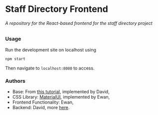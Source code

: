 # Staff Directory Frontend
###### A repository for the React-based frontend for the staff directory project

### Usage
Run the development site on localhost using

```npm start```

Then navigate to `localhost:8080` to access.


### Authors
* Base: From [this tutorial](https://jasonwatmore.com/post/2019/04/06/react-jwt-authentication-tutorial-example), implemented by David,
* CSS Library: [MaterialUI](https://material-ui.com/), implemented by Ewan,
* Frontend Functionality: Ewan,
* Backend: David, more [here](https://github.com/dekuu3/backend-staffdirectory).



